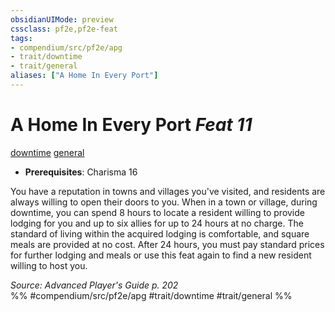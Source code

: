 ```yaml
---
obsidianUIMode: preview
cssclass: pf2e,pf2e-feat
tags:
- compendium/src/pf2e/apg
- trait/downtime
- trait/general
aliases: ["A Home In Every Port"]
---
```

# A Home In Every Port  *Feat 11*  
[downtime](../../Rules/traits/downtime.md)  [general](../../Rules/traits/general.md)  

- **Prerequisites**: Charisma 16

You have a reputation in towns and villages you've visited, and residents are always willing to open their doors to you. When in a town or village, during downtime, you can spend 8 hours to locate a resident willing to provide lodging for you and up to six allies for up to 24 hours at no charge. The standard of living within the acquired lodging is comfortable, and square meals are provided at no cost. After 24 hours, you must pay standard prices for further lodging and meals or use this feat again to find a new resident willing to host you.

*Source: Advanced Player's Guide p. 202*  
%% #compendium/src/pf2e/apg #trait/downtime #trait/general %%
